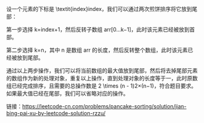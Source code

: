 设一个元素的下标是 \textit{index}index，我们可以通过两次煎饼排序将它放到尾部：

第一步选择 k=index+1，然后反转子数组 arr[0...k−1]，此时该元素已经被放到首部。

第二步选择 k=n，其中 n 是数组 arr 的长度，然后反转整个数组，此时该元素已经被放到尾部。

通过以上两步操作，我们可以将当前数组的最大值放到尾部，然后将去掉尾部元素的数组作为新的处理对象，重复以上操作，直到处理对象的长度等于一，此时原数组已经完成排序，且需要的总操作数是 2 \times (n - 1)2×(n−1)，符合题目要求。如果最大值已经在尾部，我们可以省略对应的操作。


链接：https://leetcode-cn.com/problems/pancake-sorting/solution/jian-bing-pai-xu-by-leetcode-solution-rzzu/

